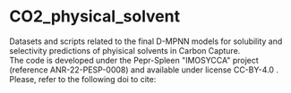 # CO2_physical_solvent 
Datasets and scripts related to the final D-MPNN models for solubility and selectivity predictions of phyisical solvents in Carbon Capture.<br>The code is developed under the Pepr-Spleen "IMOSYCCA" project (reference ANR-22-PESP-0008) and available under license CC-BY-4.0 . Please, refer to the following doi to cite:
